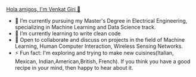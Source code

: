 [Hola amigos, I'm Venkat Giri 👋](https://images.unsplash.com/photo-1518770660439-4636190af475?ixlib=rb-1.2.1&ixid=eyJhcHBfaWQiOjEyMDd9&auto=format&fit=crop&w=1500&q=80)

<!--
**A-Venkat-Giri/A-Venkat-Giri** is a ✨ _special_ ✨ repository because its `README.md` (this file) appears on your GitHub profile.

Here are some ideas to get you started:
-->

- 🔭 I’m currently pursuing my Master's Degree in Electrical Engineering, specializing in Machine Learning and Data Science track.
- 🌱 I’m currently learning to write clean code
- 👯 Open to collaborate and discuss on projects in the field of Machine Learning, Human Computer Interaction, Wireless Sensing Networks.
- ⚡ Fun fact: I'm exploring and trying to make new cuisines(Italian, Mexican, Indian,American,British, French).
                          If you think you have a good recipe in your mind, then happy to hear about it.
               

